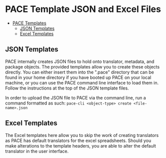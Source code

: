 # PACE Template JSON and Excel Files

- [PACE Templates](#pace-templates)
  - [JSON Templates](#json-templates)
  - [Excel Templates](#excel-templates)

## JSON Templates
PACE internally creates JSON files to hold onto translator, metadata, and package objects. The provided templates allow you to create these objects directly. You can either insert them into the ".pace" directory that can be found in your home directory if you have booted up PACE on your local machine, or you can use the PACE command line interface to load them in. Follow the instructions at the top of the JSON template files.

In order to upload the JSON file to PACE via the command line, run a command formatted as such: ``pace-cli <object-type> create <file-name>.json``

## Excel Templates
The Excel templates here allow you to skip the work of creating translators as PACE has default translators for the excel spreadsheets. Should you make alterations to the template headers, you are able to alter the default translator in the user interface.
